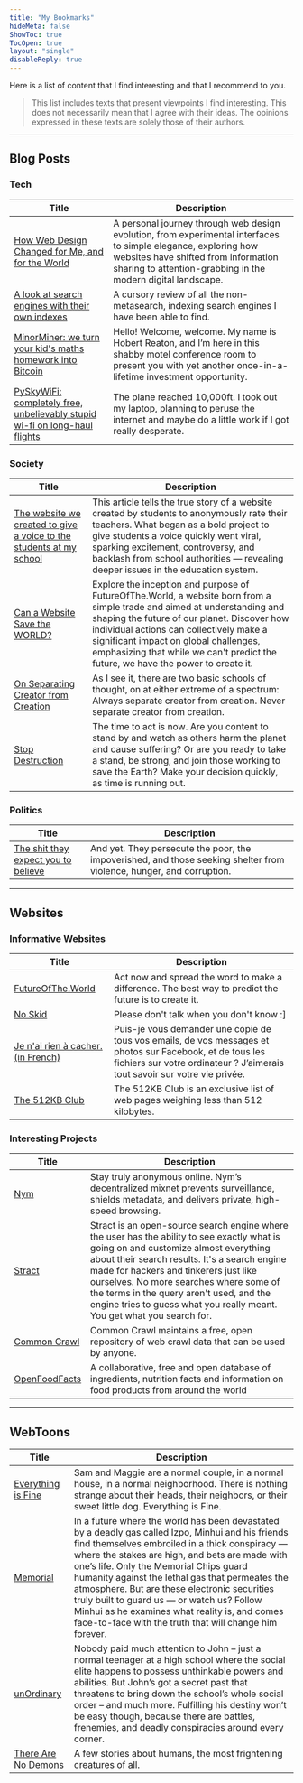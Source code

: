```yaml
---
title: "My Bookmarks"
hideMeta: false
ShowToc: true
TocOpen: true
layout: "single"
disableReply: true
---
```


Here is a list of content that I find interesting and that I recommend to you.

> This list includes texts that present viewpoints I find interesting. This does not necessarily mean that I agree with their ideas. The opinions expressed in these texts are solely those of their authors.

---

## Blog Posts

### Tech

| Title | Description |
|-------|-------------|
| [How Web Design Changed for Me, and for the World](https://futureofthe.tech/posts/how-web-design-changed-for-me-and-for-the-world) | A personal journey through web design evolution, from experimental interfaces to simple elegance, exploring how websites have shifted from information sharing to attention-grabbing in the modern digital landscape. |
| [A look at search engines with their own indexes](https://seirdy.one/posts/2021/03/10/search-engines-with-own-indexes) | A cursory review of all the non-metasearch, indexing search engines I have been able to find. |
| [MinorMiner: we turn your kid's maths homework into Bitcoin](https://robertheaton.com/minor-miner/) | Hello! Welcome, welcome. My name is Hobert Reaton, and I’m here in this shabby motel conference room to present you with yet another once-in-a-lifetime investment opportunity. |
| [PySkyWiFi: completely free, unbelievably stupid wi-fi on long-haul flights](https://robertheaton.com/pyskywifi/) | The plane reached 10,000ft. I took out my laptop, planning to peruse the internet and maybe do a little work if I got really desperate. |

### Society

| Title | Description |
|-------|-------------|
| [The website we created to give a voice to the students at my school](https://futureofthe.tech/posts/the-website-we-created-to-give-a-voice-to-the-students-at-my-school) | This article tells the true story of a website created by students to anonymously rate their teachers. What began as a bold project to give students a voice quickly went viral, sparking excitement, controversy, and backlash from school authorities — revealing deeper issues in the education system. |
| [Can a Website Save the WORLD?](https://futureofthe.tech/posts/can-a-website-save-the-world) | Explore the inception and purpose of FutureOfThe.World, a website born from a simple trade and aimed at understanding and shaping the future of our planet. Discover how individual actions can collectively make a significant impact on global challenges, emphasizing that while we can't predict the future, we have the power to create it. |
| [On Separating Creator from Creation](https://www.bfloeser.de/posts/creator-and-creation/) | As I see it, there are two basic schools of thought, on at either extreme of a spectrum: Always separate creator from creation. Never separate creator from creation. |
| [Stop Destruction](https://stzyxh.codeberg.page/sites/changing.html) | The time to act is now. Are you content to stand by and watch as others harm the planet and cause suffering? Or are you ready to take a stand, be strong, and join those working to save the Earth? Make your decision quickly, as time is running out. |

### Politics

| Title | Description |
|-------|-------------|
| [The shit they expect you to believe](https://sudoedit.com/the-shit-they-expect-you-to-believe/) | And yet. They persecute the poor, the impoverished, and those seeking shelter from violence, hunger, and corruption. |

---

## Websites

### Informative Websites

| Title | Description |
|-------|-------------|
| [FutureOfThe.World](https://futureofthe.world) | Act now and spread the word to make a difference. The best way to predict the future is to create it. |
| [No Skid](https://noskid.today) | Please don't talk when you don't know :] |
| [Je n'ai rien à cacher. (in French)](https://jenairienacacher.fr/) | Puis-je vous demander une copie de tous vos emails, de vos messages et photos sur Facebook, et de tous les fichiers sur votre ordinateur ? J’aimerais tout savoir sur votre vie privée. |
| [The 512KB Club](https://512kb.club/) | The 512KB Club is an exclusive list of web pages weighing less than 512 kilobytes. |
### Interesting Projects

| Title | Description |
|-------|-------------|
| [Nym](https://nym.com) | Stay truly anonymous online. Nym’s decentralized mixnet prevents surveillance, shields metadata, and delivers private, high-speed browsing. |
| [Stract](https://stract.com/) | Stract is an open-source search engine where the user has the ability to see exactly what is going on and customize almost everything about their search results. It's a search engine made for hackers and tinkerers just like ourselves. No more searches where some of the terms in the query aren't used, and the engine tries to guess what you really meant. You get what you search for. |
| [Common Crawl](https://commoncrawl.org/) | Common Crawl maintains a free, open repository of web crawl data that can be used by anyone. |
| [OpenFoodFacts](https://openfoodfacts.org) | A collaborative, free and open database of ingredients, nutrition facts and information on food products from around the world |

---

## WebToons

| Title | Description |
|-------|-------------|
| [Everything is Fine](https://www.webtoons.com/en/horror/everything-is-fine/list?title_no=2578) | Sam and Maggie are a normal couple, in a normal house, in a normal neighborhood. There is nothing strange about their heads, their neighbors, or their sweet little dog. Everything is Fine. |
| [Memorial](https://www.webtoons.com/en/thriller/memorial/list?title_no=6137) | In a future where the world has been devastated by a deadly gas called Izpo, Minhui and his friends find themselves embroiled in a thick conspiracy — where the stakes are high, and bets are made with one’s life. Only the Memorial Chips guard humanity against the lethal gas that permeates the atmosphere. But are these electronic securities truly built to guard us — or watch us? Follow Minhui as he examines what reality is, and comes face-to-face with the truth that will change him forever. |
| [unOrdinary](https://www.webtoons.com/en/super-hero/unordinary/list?title_no=679) | Nobody paid much attention to John – just a normal teenager at a high school where the social elite happens to possess unthinkable powers and abilities. But John’s got a secret past that threatens to bring down the school’s whole social order – and much more. Fulfilling his destiny won’t be easy though, because there are battles, frenemies, and deadly conspiracies around every corner. |
| [There Are No Demons](https://www.webtoons.com/en/thriller/there-are-no-demons/list?title_no=5725) | A few stories about humans, the most frightening creatures of all. |
